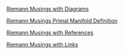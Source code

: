 [Riemann Musings with Diagrams](https://xorbkpt.github.io/Riemann-Hypothesis/)

[Riemann Musings Primal Manifold Definition](https://xorbkpt.github.io/Riemann-Hypothesis/riemann1/)

[Riemann Musings with References](https://xorbkpt.github.io/Riemann-Hypothesis/riemann2/)

[Riemann Musings with Links](https://xorbkpt.github.io/Riemann-Hypothesis/riemann3/)


